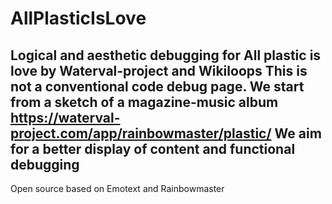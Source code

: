 # AllPlasticIsLove
Logical and aesthetic debugging for All plastic is love by Waterval-project and Wikiloops
This is not a conventional code debug page.
We start from a sketch of a magazine-music album
https://waterval-project.com/app/rainbowmaster/plastic/
We aim for a better display of content and functional debugging
------
Open source based on Emotext and Rainbowmaster

